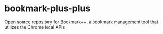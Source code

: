 # bookmark-plus-plus
Open source repository for Bookmark++, a bookmark management tool that utilizes the Chrome local APIs
